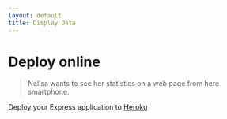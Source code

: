 ```yaml
---
layout: default
title: Display Data
---
```


# Deploy online

> Nelisa wants to see her statistics on a web page from here smartphone.

Deploy your Express application to [Heroku](https://devcenter.heroku.com/articles/deploying-nodejs)
